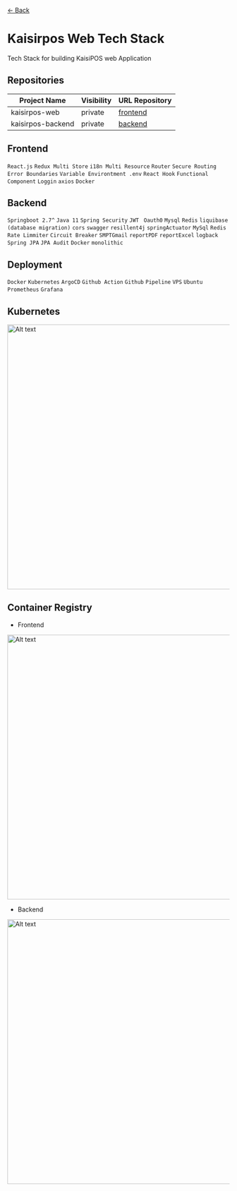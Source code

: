 [<- Back](https://github.com/kaisirpos)

# Kaisirpos Web Tech Stack
Tech Stack for building KaisiPOS web Application

## Repositories
| Project Name     | Visibility  | URL Repository                                                          | 
|------------------|--------------|-------------------------------------------------------------|
| kaisirpos-web | private | [frontend](https://github.com/denitiawan/kaisirpos-web)  |
| kaisirpos-backend | private  | [backend](https://github.com/denitiawan/kaisirpos-backend )               |

## Frontend 
`React.js`
`Redux Multi Store`
`i18n Multi Resource`
`Router`
`Secure Routing`
`Error Boundaries`
`Variable Environtment .env`
`React Hook`
`Functional Component`
`Loggin`
`axios`
`Docker`

## Backend 
`Springboot 2.7^`
`Java 11`
`Spring Security`
`JWT `
`Oauth0`
`Mysql`
`Redis`
`liquibase (database migration)`
`cors`
`swagger`
`resillent4j`
`springActuator`
`MySql`
`Redis`
`Rate Limmiter`
`Circuit Breaker`
`SMPTGmail`
`reportPDF`
`reportExcel`
`logback`
`Spring JPA`
`JPA Audit`
`Docker`
`monolithic`

## Deployment
`Docker` `Kubernetes` `ArgoCD` `Github Action` `Github` `Pipeline` `VPS` `Ubuntu` `Prometheus` `Grafana`

## Kubernetes
<img src="https://github.com/kaisirpos/.github/assets/11941308/700111c0-25ce-43af-9144-20efe8138f82" alt="Alt text" width="600">

## Container Registry
- Frontend
<img src="https://github.com/kaisirpos/.github/assets/11941308/b73c63ef-9fa8-4b8d-8701-af3b7d4e13ff" alt="Alt text" width="600">

- Backend
<img src="https://github.com/kaisirpos/.github/assets/11941308/374955b5-d36f-473c-8429-94cdd2144f65" alt="Alt text" width="600">



